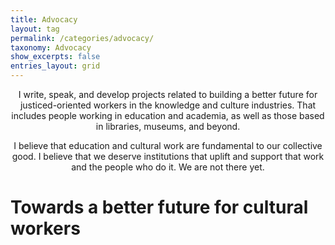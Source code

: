 ```yaml
---
title: Advocacy
layout: tag
permalink: /categories/advocacy/
taxonomy: Advocacy
show_excerpts: false
entries_layout: grid
---
```


<p style="text-align: center;">I write, speak, and develop projects related to building a better future for justiced-oriented workers in the knowledge and culture industries. That includes people working in education and academia, as well as those based in libraries, museums, and beyond. </p>
<p style="text-align: center;">I believe that education and cultural work are fundamental to our collective good. I believe that we deserve institutions that uplift and support that work and the people who do it. We are not there yet.</p>

# Towards a better future for cultural workers
